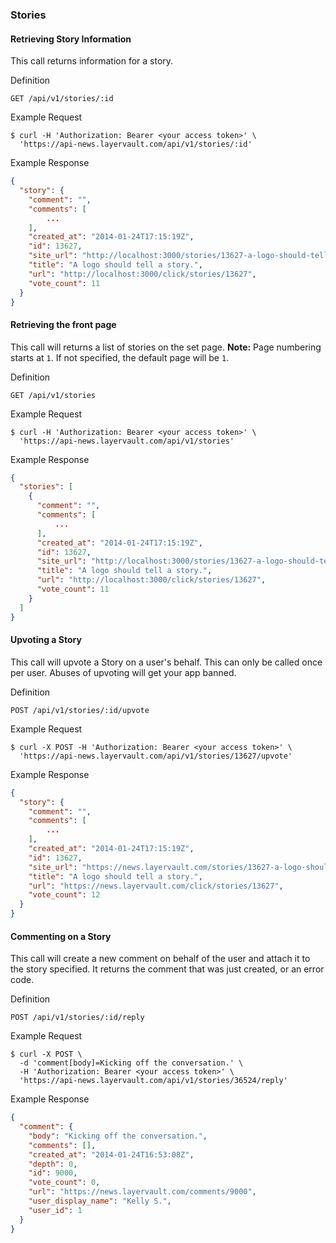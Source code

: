 ### Stories

#### Retrieving Story Information

This call returns information for a story.

 Definition

    GET /api/v1/stories/:id

 Example Request

```shell
$ curl -H 'Authorization: Bearer <your access token>' \
  'https://api-news.layervault.com/api/v1/stories/:id'
```

 Example Response

```json
{
  "story": {
    "comment": "",
    "comments": [
        ...
    ],
    "created_at": "2014-01-24T17:15:19Z",
    "id": 13627,
    "site_url": "http://localhost:3000/stories/13627-a-logo-should-tell-a-story",
    "title": "A logo should tell a story.",
    "url": "http://localhost:3000/click/stories/13627",
    "vote_count": 11
  }
}
```

#### Retrieving the front page

This call will returns a list of stories on the set page. **Note:** Page numbering starts at `1`.
If not specified, the default page will be `1`.

 Definition

    GET /api/v1/stories

 Example Request

```shell
$ curl -H 'Authorization: Bearer <your access token>' \
  'https://api-news.layervault.com/api/v1/stories'
```

 Example Response

```json
{
  "stories": [
    {
      "comment": "",
      "comments": [
          ...
      ],
      "created_at": "2014-01-24T17:15:19Z",
      "id": 13627,
      "site_url": "http://localhost:3000/stories/13627-a-logo-should-tell-a-story",
      "title": "A logo should tell a story.",
      "url": "http://localhost:3000/click/stories/13627",
      "vote_count": 11
    }
  ]
}
```

#### Upvoting a Story

This call will upvote a Story on a user's behalf. This can only be called once per user.
Abuses of upvoting will get your app banned.

 Definition

    POST /api/v1/stories/:id/upvote

 Example Request

```shell
$ curl -X POST -H 'Authorization: Bearer <your access token>' \
  'https://api-news.layervault.com/api/v1/stories/13627/upvote'
```

 Example Response

```json
{
  "story": {
    "comment": "",
    "comments": [
        ...
    ],
    "created_at": "2014-01-24T17:15:19Z",
    "id": 13627,
    "site_url": "https://news.layervault.com/stories/13627-a-logo-should-tell-a-story",
    "title": "A logo should tell a story.",
    "url": "https://news.layervault.com/click/stories/13627",
    "vote_count": 12
  }
}
```

#### Commenting on a Story

This call will create a new comment on behalf of the user and attach it to the story specified. It returns
the comment that was just created, or an error code.

 Definition

    POST /api/v1/stories/:id/reply

 Example Request

```shell
$ curl -X POST \
  -d 'comment[body]=Kicking off the conversation.' \
  -H 'Authorization: Bearer <your access token>' \
  'https://api-news.layervault.com/api/v1/stories/36524/reply'
```

 Example Response

```json
{
  "comment": {
    "body": "Kicking off the conversation.",
    "comments": [],
    "created_at": "2014-01-24T16:53:08Z",
    "depth": 0,
    "id": 9000,
    "vote_count": 0,
    "url": "https://news.layervault.com/comments/9000",
    "user_display_name": "Kelly S.",
    "user_id": 1
  }
}
```